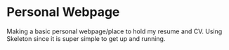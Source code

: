 Personal Webpage
================

Making a basic personal webpage/place to hold my resume and CV. Using Skeleton since it is super simple to get up and running.